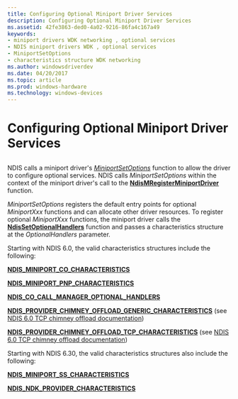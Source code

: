 ```yaml
---
title: Configuring Optional Miniport Driver Services
description: Configuring Optional Miniport Driver Services
ms.assetid: 42fe3863-ded0-4a02-9216-86fa4c167a49
keywords:
- miniport drivers WDK networking , optional services
- NDIS miniport drivers WDK , optional services
- MiniportSetOptions
- characteristics structure WDK networking
ms.author: windowsdriverdev
ms.date: 04/20/2017
ms.topic: article
ms.prod: windows-hardware
ms.technology: windows-devices
---
```


# Configuring Optional Miniport Driver Services


## <a href="" id="ddk-configuring-optional-miniport-driver-services-ng"></a>


NDIS calls a miniport driver's [*MiniportSetOptions*](https://msdn.microsoft.com/library/windows/hardware/ff559443) function to allow the driver to configure optional services. NDIS calls *MiniportSetOptions* within the context of the miniport driver's call to the [**NdisMRegisterMiniportDriver**](https://msdn.microsoft.com/library/windows/hardware/ff563654) function.

*MiniportSetOptions* registers the default entry points for optional *MiniportXxx* functions and can allocate other driver resources. To register optional *MiniportXxx* functions, the miniport driver calls the [**NdisSetOptionalHandlers**](https://msdn.microsoft.com/library/windows/hardware/ff564550) function and passes a characteristics structure at the *OptionalHandlers* parameter.

Starting with NDIS 6.0, the valid characteristics structures include the following:

[**NDIS\_MINIPORT\_CO\_CHARACTERISTICS**](https://msdn.microsoft.com/library/windows/hardware/ff565948)

[**NDIS\_MINIPORT\_PNP\_CHARACTERISTICS**](https://msdn.microsoft.com/library/windows/hardware/ff566475)

[**NDIS\_CO\_CALL\_MANAGER\_OPTIONAL\_HANDLERS**](https://msdn.microsoft.com/library/windows/hardware/ff564883)

[**NDIS\_PROVIDER\_CHIMNEY\_OFFLOAD\_GENERIC\_CHARACTERISTICS**](https://msdn.microsoft.com/library/windows/hardware/ff566846) (see [NDIS 6.0 TCP chimney offload documentation](full-tcp-offload.md))

[**NDIS\_PROVIDER\_CHIMNEY\_OFFLOAD\_TCP\_CHARACTERISTICS**](https://msdn.microsoft.com/library/windows/hardware/ff566852) (see [NDIS 6.0 TCP chimney offload documentation](full-tcp-offload.md))

Starting with NDIS 6.30, the valid characteristics structures also include the following:

[**NDIS\_MINIPORT\_SS\_CHARACTERISTICS**](https://msdn.microsoft.com/library/windows/hardware/hh451559)

[**NDIS\_NDK\_PROVIDER\_CHARACTERISTICS**](https://msdn.microsoft.com/library/windows/hardware/hh451566)

 

 





